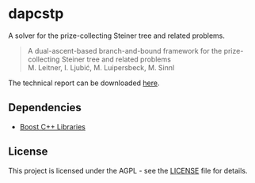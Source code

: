 # dapcstp
A solver for the prize-collecting Steiner tree and related problems.

> A dual-ascent-based branch-and-bound framework for the prize-collecting Steiner tree and related problems <br />
> M. Leitner, I. Ljubić, M. Luipersbeck, M. Sinnl

The technical report can be downloaded [here](http://www.optimization-online.org/DB_FILE/2016/06/5509.pdf).

## Dependencies

* [Boost C++ Libraries](http://www.boost.org/)


## License

This project is licensed under the AGPL - see the [LICENSE](LICENSE) file for details.

